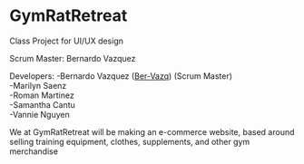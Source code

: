 # GymRatRetreat
Class Project for UI/UX design  <br />

Scrum Master: Bernardo Vazquez  <br />

Developers:
-Bernardo	Vazquez ([Ber-Vazq](https://github.com/Ber-Vazq)) (Scrum Master) <br />
-Marilyn Saenz  <br />
-Roman Martinez  <br />
-Samantha	Cantu  <br />
-Vannie	Nguyen  <br />

We at GymRatRetreat will be making an e-commerce website, based around selling training equipment, clothes, supplements, and other gym merchandise 
